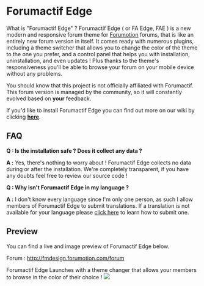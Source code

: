 # Forumactif Edge

What is "Forumactif Edge" ? Forumactif Edge ( or FA Edge, FAE ) is a new modern and responsive forum theme for [Forumotion](http://www.forumotion.com/) forums, that is like an entirely new forum version in itself. It comes ready with numerous plugins, including a theme switcher that allows you to change the color of the theme to the one you prefer, and a control panel that helps you with installation, uninstallation, and even updates ! Plus thanks to the theme's responsiveness you'll be able to browse your forum on your mobile device without any problems.

You should know that this project is not officially affiliated with Forumactif. This forum version is managed by the community, so it will constantly evolved based on **your** feedback.

If you'd like to install Forumactif Edge you can find out more on our wiki by clicking [**here**](https://github.com/SethClydesdale/forumactif-edge/wiki/Installing).

## FAQ

**Q : Is the installation safe ? Does it collect any data ?**

**A :** Yes, there's nothing to worry about ! Forumactif Edge collects no data during or after the installation. We're completely transparent, if you have any doubts feel free to review our source code !

**Q : Why isn't Forumactif Edge in my language ?**

**A :** I don't know every language since I'm only one person, as such I allow members of Forumactif Edge to submit translations. If a translation is not available for your language please [click here](https://github.com/SethClydesdale/forumactif-edge/wiki/Translating) to learn how to submit one.

## Preview
You can find a live and image preview of Forumactif Edge below.

Forum : http://fmdesign.forumotion.com/forum

Forumactif Edge Launches with a theme changer that allows your members to browse in the color of their choice !
![](http://i.imgur.com/rrAWjWL.gif)
